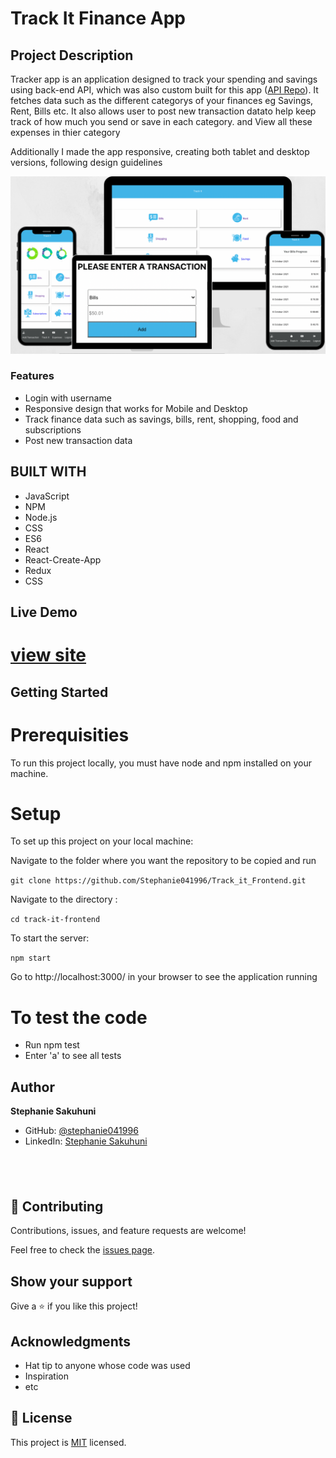 # Track It Finance App
## Project Description
Tracker app is an application designed to track your spending and savings using back-end API, which was also custom built for this app ([API Repo](https://github.com/Stephanie041996/Track-it-backend)). It fetches data such as the different categorys of your finances eg Savings, Rent, Bills etc. It also allows user to post new transaction datato help keep track of how much you send or save in each category. and View all these expenses in thier category

Additionally I made the app responsive, creating both tablet and desktop versions, following design guidelines

![screenshot](./chill.png)

### Features
- Login with username
- Responsive design that works for Mobile and Desktop
- Track finance data such as savings, bills,  rent, shopping, food and subscriptions
- Post new transaction data
## BUILT WITH
- JavaScript
- NPM
- Node.js
- CSS
- ES6
- React
- React-Create-App
- Redux
- CSS

## Live Demo
# [view site](https://track-it-finance.herokuapp.com/reg)

## Getting Started
# Prerequisities

To run this project locally, you must have node and npm installed on your machine.

# Setup
To set up this project on your local machine:

Navigate to the folder where you want the repository to be copied and run 

`git clone https://github.com/Stephanie041996/Track_it_Frontend.git`

Navigate to the directory :

`cd track-it-frontend`

To start the server: 

`npm start`

Go to http://localhost:3000/ in your browser to see the application running

# To test the code

 - Run npm test
 - Enter 'a' to see all tests
## Author
**Stephanie Sakuhuni**

- GitHub: [@stephanie041996](https://github.com/Stephanie041996)
- LinkedIn: [Stephanie Sakuhuni](www.linkedin.com/in/stephanie-michelle-sakuhuni) 

​
- 
## 🤝 Contributing

Contributions, issues, and feature requests are welcome!

Feel free to check the [issues page](../../issues/).

## Show your support

Give a ⭐️ if you like this project!

## Acknowledgments

- Hat tip to anyone whose code was used
- Inspiration
- etc

## 📝 License

This project is [MIT](./MIT.md) licensed.
